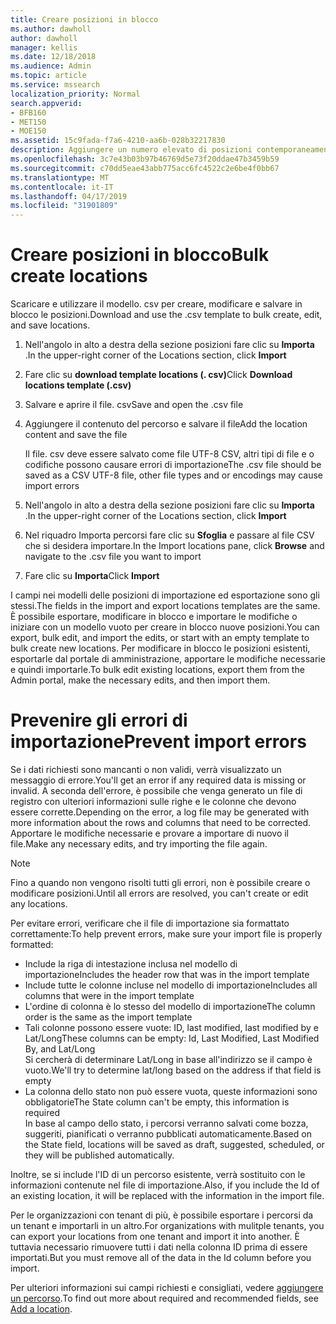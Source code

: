 ```yaml
---
title: Creare posizioni in blocco
ms.author: dawholl
author: dawholl
manager: kellis
ms.date: 12/18/2018
ms.audience: Admin
ms.topic: article
ms.service: mssearch
localization_priority: Normal
search.appverid:
- BFB160
- MET150
- MOE150
ms.assetid: 15c9fada-f7a6-4210-aa6b-028b32217830
description: Aggiungere un numero elevato di posizioni contemporaneamente con gli strumenti di importazione per il portale di amministrazione di Microsoft Search
ms.openlocfilehash: 3c7e43b03b97b46769d5e73f20ddae47b3459b59
ms.sourcegitcommit: c70dd5eae43abb775acc6fc4522c2e6be4f0bb67
ms.translationtype: MT
ms.contentlocale: it-IT
ms.lasthandoff: 04/17/2019
ms.locfileid: "31901809"
---
```

# <a name="bulk-create-locations"></a><span data-ttu-id="2d496-103">Creare posizioni in blocco</span><span class="sxs-lookup"><span data-stu-id="2d496-103">Bulk create locations</span></span>

<span data-ttu-id="2d496-104">Scaricare e utilizzare il modello. csv per creare, modificare e salvare in blocco le posizioni.</span><span class="sxs-lookup"><span data-stu-id="2d496-104">Download and use the .csv template to bulk create, edit, and save locations.</span></span> 
  
1. <span data-ttu-id="2d496-105">Nell'angolo in alto a destra della sezione posizioni fare clic su **Importa** .</span><span class="sxs-lookup"><span data-stu-id="2d496-105">In the upper-right corner of the Locations section, click **Import**</span></span>
    
2. <span data-ttu-id="2d496-106">Fare clic su **download template locations (. csv)**</span><span class="sxs-lookup"><span data-stu-id="2d496-106">Click **Download locations template (.csv)**</span></span>
    
3. <span data-ttu-id="2d496-107">Salvare e aprire il file. csv</span><span class="sxs-lookup"><span data-stu-id="2d496-107">Save and open the .csv file</span></span>
    
4. <span data-ttu-id="2d496-108">Aggiungere il contenuto del percorso e salvare il file</span><span class="sxs-lookup"><span data-stu-id="2d496-108">Add the location content and save the file</span></span>

    <span data-ttu-id="2d496-109">Il file. csv deve essere salvato come file UTF-8 CSV, altri tipi di file e o codifiche possono causare errori di importazione</span><span class="sxs-lookup"><span data-stu-id="2d496-109">The .csv file should be saved as a CSV UTF-8 file, other file types and or encodings may cause import errors</span></span>
    
5. <span data-ttu-id="2d496-110">Nell'angolo in alto a destra della sezione posizioni fare clic su **Importa** .</span><span class="sxs-lookup"><span data-stu-id="2d496-110">In the upper-right corner of the Locations section, click **Import**</span></span>
    
6. <span data-ttu-id="2d496-111">Nel riquadro Importa percorsi fare clic su **Sfoglia** e passare al file CSV che si desidera importare.</span><span class="sxs-lookup"><span data-stu-id="2d496-111">In the Import locations pane, click **Browse** and navigate to the .csv file you want to import</span></span> 
    
7. <span data-ttu-id="2d496-112">Fare clic su **Importa**</span><span class="sxs-lookup"><span data-stu-id="2d496-112">Click **Import**</span></span>

<span data-ttu-id="2d496-113">I campi nei modelli delle posizioni di importazione ed esportazione sono gli stessi.</span><span class="sxs-lookup"><span data-stu-id="2d496-113">The fields in the import and export locations templates are the same.</span></span> <span data-ttu-id="2d496-114">È possibile esportare, modificare in blocco e importare le modifiche o iniziare con un modello vuoto per creare in blocco nuove posizioni.</span><span class="sxs-lookup"><span data-stu-id="2d496-114">You can export, bulk edit, and import the edits, or start with an empty template to bulk create new locations.</span></span> <span data-ttu-id="2d496-115">Per modificare in blocco le posizioni esistenti, esportarle dal portale di amministrazione, apportare le modifiche necessarie e quindi importarle.</span><span class="sxs-lookup"><span data-stu-id="2d496-115">To bulk edit existing locations, export them from the Admin portal, make the necessary edits, and then import them.</span></span>

# <a name="prevent-import-errors"></a><span data-ttu-id="2d496-116">Prevenire gli errori di importazione</span><span class="sxs-lookup"><span data-stu-id="2d496-116">Prevent import errors</span></span>  
<span data-ttu-id="2d496-117">Se i dati richiesti sono mancanti o non validi, verrà visualizzato un messaggio di errore.</span><span class="sxs-lookup"><span data-stu-id="2d496-117">You'll get an error if any required data is missing or invalid.</span></span> <span data-ttu-id="2d496-118">A seconda dell'errore, è possibile che venga generato un file di registro con ulteriori informazioni sulle righe e le colonne che devono essere corrette.</span><span class="sxs-lookup"><span data-stu-id="2d496-118">Depending on the error, a log file may be generated with more information about the rows and columns that need to be corrected.</span></span> <span data-ttu-id="2d496-119">Apportare le modifiche necessarie e provare a importare di nuovo il file.</span><span class="sxs-lookup"><span data-stu-id="2d496-119">Make any necessary edits, and try importing the file again.</span></span>
  
> [!NOTE]
> <span data-ttu-id="2d496-120">Fino a quando non vengono risolti tutti gli errori, non è possibile creare o modificare posizioni.</span><span class="sxs-lookup"><span data-stu-id="2d496-120">Until all errors are resolved, you can't create or edit any locations.</span></span> 

<span data-ttu-id="2d496-121">Per evitare errori, verificare che il file di importazione sia formattato correttamente:</span><span class="sxs-lookup"><span data-stu-id="2d496-121">To help prevent errors, make sure your import file is properly formatted:</span></span>
- <span data-ttu-id="2d496-122">Include la riga di intestazione inclusa nel modello di importazione</span><span class="sxs-lookup"><span data-stu-id="2d496-122">Includes the header row that was in the import template</span></span>
- <span data-ttu-id="2d496-123">Include tutte le colonne incluse nel modello di importazione</span><span class="sxs-lookup"><span data-stu-id="2d496-123">Includes all columns that were in the import template</span></span>
- <span data-ttu-id="2d496-124">L'ordine di colonna è lo stesso del modello di importazione</span><span class="sxs-lookup"><span data-stu-id="2d496-124">The column order is the same as the import template</span></span>
- <span data-ttu-id="2d496-125">Tali colonne possono essere vuote: ID, last modified, last modified by e Lat/Long</span><span class="sxs-lookup"><span data-stu-id="2d496-125">These columns can be empty: Id, Last Modified, Last Modified By, and Lat/Long</span></span>  
<span data-ttu-id="2d496-126">Si cercherà di determinare Lat/Long in base all'indirizzo se il campo è vuoto.</span><span class="sxs-lookup"><span data-stu-id="2d496-126">We'll try to determine lat/long based on the address if that field is empty</span></span>
- <span data-ttu-id="2d496-127">La colonna dello stato non può essere vuota, queste informazioni sono obbligatorie</span><span class="sxs-lookup"><span data-stu-id="2d496-127">The State column can't be empty, this information is required</span></span>  
<span data-ttu-id="2d496-128">In base al campo dello stato, i percorsi verranno salvati come bozza, suggeriti, pianificati o verranno pubblicati automaticamente.</span><span class="sxs-lookup"><span data-stu-id="2d496-128">Based on the State field, locations will be saved as draft, suggested, scheduled, or they will be published automatically.</span></span>

<span data-ttu-id="2d496-129">Inoltre, se si include l'ID di un percorso esistente, verrà sostituito con le informazioni contenute nel file di importazione.</span><span class="sxs-lookup"><span data-stu-id="2d496-129">Also, if you include the Id of an existing location, it will be replaced with the information in the import file.</span></span>

<span data-ttu-id="2d496-130">Per le organizzazioni con tenant di più, è possibile esportare i percorsi da un tenant e importarli in un altro.</span><span class="sxs-lookup"><span data-stu-id="2d496-130">For organizations with mulitple tenants, you can export your locations from one tenant and import it into another.</span></span> <span data-ttu-id="2d496-131">È tuttavia necessario rimuovere tutti i dati nella colonna ID prima di essere importati.</span><span class="sxs-lookup"><span data-stu-id="2d496-131">But you must remove all of the data in the Id column before you import.</span></span>
  
<span data-ttu-id="2d496-132">Per ulteriori informazioni sui campi richiesti e consigliati, vedere [aggiungere un percorso](add-a-location.md).</span><span class="sxs-lookup"><span data-stu-id="2d496-132">To find out more about required and recommended fields, see [Add a location](add-a-location.md).</span></span>

  

